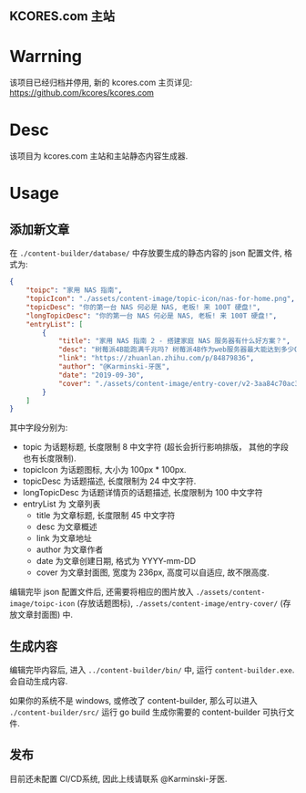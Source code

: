 KCORES.com 主站
---------------

# Warrning

该项目已经归档并停用, 新的 kcores.com 主页详见: https://github.com/kcores/kcores.com

# Desc

该项目为 kcores.com 主站和主站静态内容生成器. 

# Usage

## 添加新文章

在 ```./content-builder/database/``` 中存放要生成的静态内容的 json 配置文件, 格式为:

```json
{
    "toipc": "家用 NAS 指南",
    "topicIcon": "./assets/content-image/topic-icon/nas-for-home.png",
    "topicDesc": "你的第一台 NAS 何必是 NAS, 老板! 来 100T 硬盘!",
    "longTopicDesc": "你的第一台 NAS 何必是 NAS, 老板! 来 100T 硬盘!",
    "entryList": [
        {
            "title": "家用 NAS 指南 2 - 搭建家庭 NAS 服务器有什么好方案？",
            "desc": "树莓派4B能跑满千兆吗? 树莓派4B作为web服务器最大能达到多少QPS?",
            "link": "https://zhuanlan.zhihu.com/p/84879836",
            "author": "@Karminski-牙医",
            "date": "2019-09-30",
            "cover": "./assets/content-image/entry-cover/v2-3aa84c70ac31e91cdb2866419fe2f284_r.jpg"
        }
    ]
}
```

其中字段分别为: 

- topic 为话题标题, 长度限制 8 中文字符 (超长会折行影响排版， 其他的字段也有长度限制). 
- topicIcon 为话题图标, 大小为 100px * 100px.
- topicDesc 为话题描述, 长度限制为 24 中文字符.
- longTopicDesc 为话题详情页的话题描述, 长度限制为 100 中文字符
- entryList 为 文章列表
    - title 为文章标题, 长度限制 45 中文字符
    - desc 为文章概述
    - link 为文章地址
    - author 为文章作者
    - date 为文章创建日期, 格式为 YYYY-mm-DD
    - cover 为文章封面图, 宽度为 236px, 高度可以自适应, 故不限高度. 

编辑完毕 json 配置文件后, 还需要将相应的图片放入 ```./assets/content-image/toipc-icon``` (存放话题图标), ```./assets/content-image/entry-cover/``` (存放文章封面图) 中.

## 生成内容

编辑完毕内容后, 进入 ```../content-builder/bin/``` 中, 运行 ```content-builder.exe```. 会自动生成内容.  

如果你的系统不是 windows, 或修改了 content-builder, 那么可以进入 ```./content-builder/src/``` 运行 go build 生成你需要的 content-builder 可执行文件.


## 发布

目前还未配置 CI/CD系统, 因此上线请联系 @Karminski-牙医.


